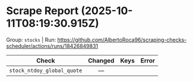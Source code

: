 # Scrape Report (2025-10-11T08:19:30.915Z)

Group: `stocks`  |  Run: https://github.com/AlbertoRoca96/scraping-checks-scheduler/actions/runs/18426849831

| Check | Changed | Keys | Error |
|---|:---:|:--|:--|
| `stock_ntdoy_global_quote` | — |  |  |
